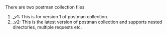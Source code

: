 There are two postman collection files

1. _v1: This is for version 1 of postman collection.
2. _v2: This is the latest version of postman collection and supports nested directories, multiple requests etc.
